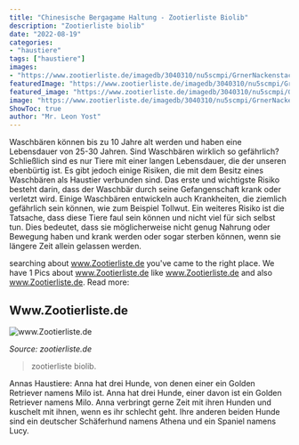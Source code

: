 ```yaml
---
title: "Chinesische Bergagame Haltung - Zootierliste Biolib"
description: "Zootierliste biolib"
date: "2022-08-19"
categories:
- "haustiere"
tags: ["haustiere"]
images:
- "https://www.zootierliste.de/imagedb/3040310/nu5scmpi/GrnerNackenstachler.jpg"
featuredImage: "https://www.zootierliste.de/imagedb/3040310/nu5scmpi/GrnerNackenstachler.jpg"
featured_image: "https://www.zootierliste.de/imagedb/3040310/nu5scmpi/GrnerNackenstachler.jpg"
image: "https://www.zootierliste.de/imagedb/3040310/nu5scmpi/GrnerNackenstachler.jpg"
ShowToc: true
author: "Mr. Leon Yost"
---
```



Waschbären können bis zu 10 Jahre alt werden und haben eine Lebensdauer von 25-30 Jahren.
Sind Waschbären wirklich so gefährlich? Schließlich sind es nur Tiere mit einer langen Lebensdauer, die der unseren ebenbürtig ist.
Es gibt jedoch einige Risiken, die mit dem Besitz eines Waschbären als Haustier verbunden sind. Das erste und wichtigste Risiko besteht darin, dass der Waschbär durch seine Gefangenschaft krank oder verletzt wird. Einige Waschbären entwickeln auch Krankheiten, die ziemlich gefährlich sein können, wie zum Beispiel Tollwut.
Ein weiteres Risiko ist die Tatsache, dass diese Tiere faul sein können und nicht viel für sich selbst tun. Dies bedeutet, dass sie möglicherweise nicht genug Nahrung oder Bewegung haben und krank werden oder sogar sterben können, wenn sie längere Zeit allein gelassen werden.

	

		
searching about www.Zootierliste.de you've came to the right place. We have 1 Pics about www.Zootierliste.de like www.Zootierliste.de and also www.Zootierliste.de. Read more:
		
    
## Www.Zootierliste.de

<img loading=lazy src="https://www.zootierliste.de/imagedb/3040310/nu5scmpi/GrnerNackenstachler.jpg" onerror="this.onerror=null;this.src='https://tse1.mm.bing.net/th?id=OIP.ClGT0Qvmr4bI8L-VBZFX6QHaJ4&amp;pid=15.1';" alt="www.Zootierliste.de">

_Source: zootierliste.de_

>zootierliste biolib. 

	

Annas Haustiere: Anna hat drei Hunde, von denen einer ein Golden Retriever namens Milo ist.
Anna hat drei Hunde, einer davon ist ein Golden Retriever namens Milo. Anna verbringt gerne Zeit mit ihren Hunden und kuschelt mit ihnen, wenn es ihr schlecht geht. Ihre anderen beiden Hunde sind ein deutscher Schäferhund namens Athena und ein Spaniel namens Lucy.

